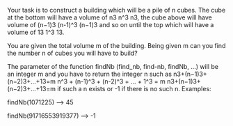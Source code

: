 Your task is to construct a building which will be a pile of n cubes. The cube at the bottom will have a volume of n3 n^3 n3, the cube above will have volume of (n−1)3 (n-1)^3 (n−1)3 and so on until the top which will have a volume of 13 1^3 13.

You are given the total volume m of the building. Being given m can you find the number n of cubes you will have to build?

The parameter of the function findNb (find_nb, find-nb, findNb, ...) will be an integer m and you have to return the integer n such as n3+(n−1)3+(n−2)3+...+13=m n^3 + (n-1)^3 + (n-2)^3 + ... + 1^3 = m n3+(n−1)3+(n−2)3+...+13=m if such a n exists or -1 if there is no such n.
Examples:

findNb(1071225) --> 45

findNb(91716553919377) --> -1
